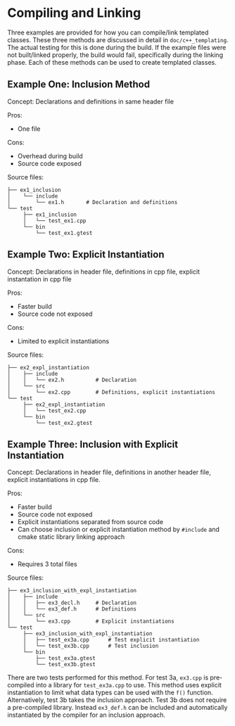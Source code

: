# Compiling and Linking

Three examples are provided for how you can compile/link templated classes. These three methods are discussed in detail in `doc/c++_templating`. The actual testing for this is done during the build. If the example files were not built/linked properly, the build would fail, specifically during the linking phase. Each of these methods can be used to create templated classes.  

## Example One: Inclusion Method

Concept: Declarations and definitions in same header file  

Pros:  
- One file

Cons:  
- Overhead during build
- Source code exposed

Source files:  

    ├── ex1_inclusion
    │    └── include
    │        └── ex1.h       # Declaration and definitions
    └── test
         ├── ex1_inclusion
         │   └── test_ex1.cpp
         └── bin
             └── test_ex1.gtest

## Example Two: Explicit Instantiation

Concept: Declarations in header file, definitions in cpp file, explicit instantation in cpp file

Pros:  
- Faster build 
- Source code not exposed

Cons:  
- Limited to explicit instantiations

Source files:  

    ├── ex2_expl_instantiation
    │    ├── include
    │    │   └── ex2.h          # Declaration
    │    └── src
    │        └── ex2.cpp        # Definitions, explicit instantiations
    └── test
         ├── ex2_expl_instantiation
         │   └── test_ex2.cpp
         └── bin
             └── test_ex2.gtest

## Example Three: Inclusion with Explicit Instantiation

Concept: Declarations in header file, definitions in another header file, explicit instantiations in cpp file.

Pros:
- Faster build
- Source code not exposed
- Explicit instantiations separated from source code 
- Can choose inclusion or explicit instantiation method by `#include` and cmake static library linking approach

Cons:
- Requires 3 total files 

Source files:  

    ├── ex3_inclusion_with_expl_instantiation
    │    ├── include 
    │    │   ├── ex3_decl.h     # Declaration
    │    │   └── ex3_def.h      # Definitions
    │    └── src 
    │        └── ex3.cpp        # Explicit instantiations
    └── test
         ├── ex3_inclusion_with_expl_instantiation
         │   ├── test_ex3a.cpp      # Test explicit instantiation
         │   └── test_ex3b.cpp      # Test inclusion
         └── bin
             ├── test_ex3a.gtest
             └── test_ex3b.gtest

There are two tests performed for this method. For test 3a, `ex3.cpp` is pre-compiled into a library for `test_ex3a.cpp` to use. This method uses explicit instantiation to limit what data types can be used with the `f()` function. Alternatively, test 3b takes the inclusion approach. Test 3b does not require a pre-compiled library. Instead `ex3_def.h` can be included and automatically instantiated by the compiler for an inclusion approach.  